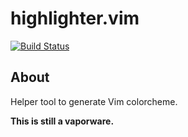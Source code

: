highlighter.vim
===

[![Build Status](https://travis-ci.org/tamy0612/highlighter.vim.svg?branch=master)](https://travis-ci.org/tamy0612/highlighter)

## About

Helper tool to generate Vim colorcheme.

**This is still a vaporware.**
